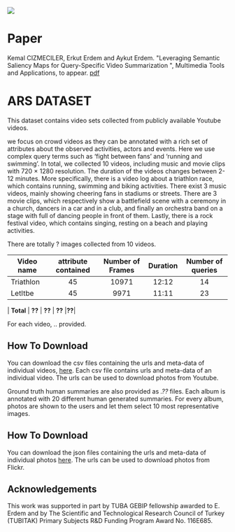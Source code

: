 ![](teaserV8.png)

# Paper
Kemal CIZMECILER, Erkut Erdem and Aykut Erdem. "Leveraging Semantic Saliency Maps for Query-Specific Video Summarization ", Multimedia Tools and Applications, to appear.
[pdf](https://vision.cs.hacettepe.edu.tr/publication/fulltext/?.pdf)

# ARS DATASET
This dataset contains video sets collected from publicly available Youtube videos. 

we focus on crowd videos as they can be annotated with a rich set of attributes about the observed activities, actors and events. Here we use complex query terms such as ‘fight between fans’ and ‘running and swimming’. In total, we collected 10 videos, including music and movie clips with 720 × 1280 resolution. The duration of the videos changes
between 2-12 minutes. More specifically, there is a video log about a triathlon race, which contains running, swimming and biking activities. There exist 3 music videos, mainly showing cheering fans in stadiums or streets. There are 3 movie clips, which respectively show a battlefield scene with a ceremony in a church, dancers in a car and in a club, and finally an orchestra band on a stage with full of dancing people in front of them. Lastly, there is a rock festival video, which contains singing, resting on a beach and playing activities.

There are totally ? images collected from 10 videos. 

| Video name | attribute contained | Number of Frames | Duration | Number of queries
|-------------|:---------------:|:--------------------:|:----------------:|:----------------:|
| Triathlon   | 45            | 10971                  | 12:12            |14|
| LetItbe   | 45              | 9971                  | 11:11            |23|

| **Total**   | **??**         | **??**             | **??**       |**??**|

For each video, .. provided.

## How To Download

You can download the csv files containing the urls and meta-data of individual videos, [here](??). Each csv file contains urls and meta-data of an individual video. The urls can be used to download photos from Youtube.





Ground truth human summaries are also provided as *.??* files. Each album is annotated with 20 different human generated summaries. For every album, photos are shown to the users and let them select 10 most representative images.

## How To Download

You can download the json files containing the urls and meta-data of individual photos [here](./summary-set.zip). The urls can be used to download photos from Flickr.

## Acknowledgements

This work was supported in part by TUBA GEBIP fellowship awarded to E. Erdem and by The Scientific and Technological Research Council of Turkey (TUBITAK) Primary Subjects R&D Funding Program Award No. 116E685.
